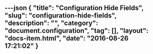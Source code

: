 ---json
{
    "title": "Configuration Hide Fields",
    "slug": "configuration-hide-fields",
    "description": "",
    "category": "document.configuration",
    "tag": [],
    "layout": "docs-item.html",
    "date": "2016-08-26 17:21:02"
}
---
